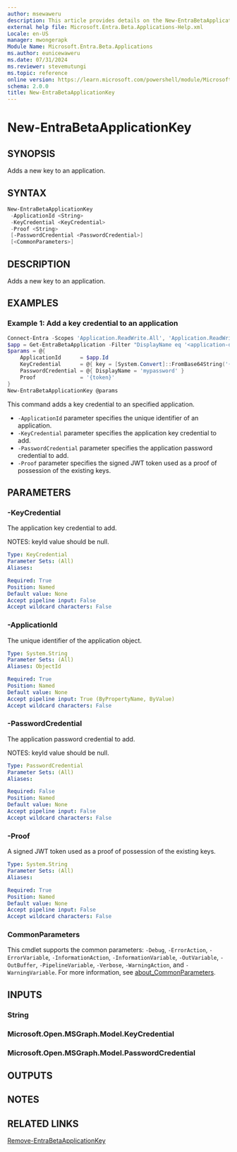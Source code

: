 ```yaml
---
author: msewaweru
description: This article provides details on the New-EntraBetaApplicationKey command.
external help file: Microsoft.Entra.Beta.Applications-Help.xml
Locale: en-US
manager: mwongerapk
Module Name: Microsoft.Entra.Beta.Applications
ms.author: eunicewaweru
ms.date: 07/31/2024
ms.reviewer: stevemutungi
ms.topic: reference
online version: https://learn.microsoft.com/powershell/module/Microsoft.Entra.Beta.Applications/New-EntraBetaApplicationKey
schema: 2.0.0
title: New-EntraBetaApplicationKey
---
```


# New-EntraBetaApplicationKey

## SYNOPSIS

Adds a new key to an application.

## SYNTAX

```powershell
New-EntraBetaApplicationKey
 -ApplicationId <String>
 -KeyCredential <KeyCredential>
 -Proof <String>
 [-PasswordCredential <PasswordCredential>]
 [<CommonParameters>]
```

## DESCRIPTION

Adds a new key to an application.

## EXAMPLES

### Example 1: Add a key credential to an application

```powershell
Connect-Entra -Scopes 'Application.ReadWrite.All', 'Application.ReadWrite.OwnedBy'
$app = Get-EntraBetaApplication -Filter "DisplayName eq '<application-display-name>'"
$params = @{
    ApplicationId      = $app.Id
    KeyCredential      = @{ key = [System.Convert]::FromBase64String('{base64cert}') }
    PasswordCredential = @{ DisplayName = 'mypassword' }
    Proof              = '{token}'
}
New-EntraBetaApplicationKey @params
```

This command adds a key credential to an specified application.

- `-ApplicationId` parameter specifies the unique identifier of an application.
- `-KeyCredential` parameter specifies the application key credential to add.
- `-PasswordCredential` parameter specifies the application password credential to add.
- `-Proof` parameter specifies the signed JWT token used as a proof of possession of the existing keys.

## PARAMETERS

### -KeyCredential

The application key credential to add.

NOTES: keyId value should be null.

```yaml
Type: KeyCredential
Parameter Sets: (All)
Aliases:

Required: True
Position: Named
Default value: None
Accept pipeline input: False
Accept wildcard characters: False
```

### -ApplicationId

The unique identifier of the application object.

```yaml
Type: System.String
Parameter Sets: (All)
Aliases: ObjectId

Required: True
Position: Named
Default value: None
Accept pipeline input: True (ByPropertyName, ByValue)
Accept wildcard characters: False
```

### -PasswordCredential

The application password credential to add.

NOTES: keyId value should be null.

```yaml
Type: PasswordCredential
Parameter Sets: (All)
Aliases:

Required: False
Position: Named
Default value: None
Accept pipeline input: False
Accept wildcard characters: False
```

### -Proof

A signed JWT token used as a proof of possession of the existing keys.

```yaml
Type: System.String
Parameter Sets: (All)
Aliases:

Required: True
Position: Named
Default value: None
Accept pipeline input: False
Accept wildcard characters: False
```

### CommonParameters

This cmdlet supports the common parameters: `-Debug`, `-ErrorAction`, `-ErrorVariable`, `-InformationAction`, `-InformationVariable`, `-OutVariable`, `-OutBuffer`, `-PipelineVariable`, `-Verbose`, `-WarningAction`, and `-WarningVariable`. For more information, see [about_CommonParameters](https://go.microsoft.com/fwlink/?LinkID=113216).

## INPUTS

### String

### Microsoft.Open.MSGraph.Model.KeyCredential

### Microsoft.Open.MSGraph.Model.PasswordCredential

## OUTPUTS

## NOTES

## RELATED LINKS

[Remove-EntraBetaApplicationKey](Remove-EntraBetaApplicationKey.md)
